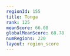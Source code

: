 ```yaml
---
regionId: 155
title: Tonga
rank: 125
meanScore: 66.08
globalMeanScore: 68.78
numRegions: 220
layout: region_score
---
```

